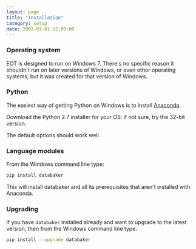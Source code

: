 ```yaml
---
layout: page
title: "Installation"
category: setup
date: 2003-01-01 12:00:00
---
```


### Operating system

EOT is designed to run on Windows 7. There's no specific reason it shouldn't
run on later versions of Windows, or even other operating systems, but it
was created for that version of Windows.

### Python

The easiest way of getting Python on Windows is to install [Anaconda](http://continuum.io/downloads).

Download the Python 2.7 installer for your OS: if not sure, try the 32-bit version.

The default options should work well.

### Language modules

From the Windows command line type:

```sh
pip install databaker
```

This will install databaker and all its prerequisites that aren't installed with Anaconda.

### Upgrading

If you have `databaker` installed already and want to upgrade to the
latest version, then from the Windows command line type:

```sh
pip install --upgrade databaker
```
